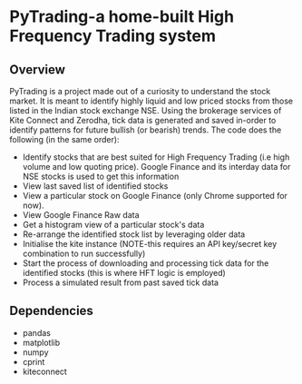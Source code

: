# PyTrading-a home-built High Frequency Trading system
## Overview
PyTrading is a project made out of a curiosity to understand the stock market. It is meant to identify highly liquid and low priced stocks from those listed in the Indian stock exchange NSE. Using the brokerage services of Kite Connect and Zerodha, tick data is generated and saved in-order to identify patterns for future bullish (or bearish) trends. 
The code does the following (in the same order):

* Identify stocks that are best suited for High Frequency Trading (i.e high volume and low quoting price). Google Finance and its interday data for NSE stocks is used to get this information
* View last saved list of identified stocks
* View a particular stock on Google Finance (only Chrome supported for now).
* View Google Finance Raw data
* Get a histogram view of a particular stock's data
* Re-arrange the identified stock list by leveraging older data
* Initialise the kite instance (NOTE-this requires an API key/secret key combination to run successfully)
* Start the process of downloading and processing tick data for the identified stocks (this is where HFT logic is employed)
* Process a simulated result from past saved tick data

## Dependencies
* pandas
* matplotlib
* numpy
* cprint
* kiteconnect
